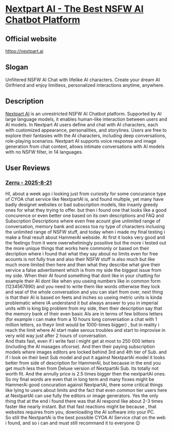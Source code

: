 # [Nextpart AI - The Best NSFW AI Chatbot Platform](https://nextpart.ai)  
## Official website  
https://nextpart.ai  
## Slogan  
Unfiltered NSFW AI Chat with lifelike AI characters. Create your dream AI Girlfriend and enjoy limitless, personalized interactions anytime, anywhere.
## Description  
[Nextpart AI](https://nextpart.ai) is an unrestricted NSFW AI Chatbot platform. Supported by AI large language models, it enables human-like interaction between users and AI models. 
In Nextpart AI users define and chat with AI characters, each with customized appearance, personalities, and storylines. Users are free to explore their fantasies with the AI characters, including deep conversations, role-playing scenarios. 
Nextpart AI supports voice response and image generation from chat context, allows intimate conversations with AI models with no NSFW filter, in 14 languages.  
## User Reviews
### [Zerru - 2025-8-21](https://discord.com/channels/1189813796945010769/1194534896992006224/1407822409075003493)
HI, about a week ago i looking just from curiosity for some concurance type of CYOA chat service like NextpartAI is, and found multiple, yet many have badly designet websites or bad subscription models, like insanly greedy ones for what they trying to offer. but then i found one that looks like a good concurence or even better one based on its own descriptions and FAQ and Subscrption Descriptions where even free acount give unlimited range of conversation, memory bank and access toa ny type of characters inclusing the unlimited range of NSFW stuff, and today when i made my final testing i make a final result about HammerAI webside. At first it looks very good and the feelings from it were owerwhelmingly possitive but the more i tested out the more unique things that works here commonly or based on their decription where i found that what they say about no limits even for free acounts is not fully true and also their NSFW stuff is also much but like much more limited then here and then what they describe what give their service a false advertisment which is from my side the biggest issue from my side. When their AI found something that dont like in your chatting for example their AI dont like when you useing numbers like in common form (1234567890) and you need to write them like words otherwise they lock and seal of the whole conversation and you can start from over, next thing is that their AI is based on feets and inches so useing metric units is kinda problematic where IA understand it but always answer to you in imperial units with is king big problem from my side, then their description say that the memory bank of their even basic AIs are in terms of few billions letters (for example i can make from a 10 hours long conversation a chat with 1 million letters, so theyir limit would be 1000-times bigger) , but in reality i reach the limit where AI start make serous troubles and start to improvise in very wild way just after 2 hours of conversation.  
And thats fast, even if i write fast i might get at most to 250 000 letters (including the AI masages ofcorse). And then their paying subscription models where images editors are locked behind 3rd and 4th tier of Sub.  and if i look on their best Sub model and put it against NextpartAi model it looks better from side of description for HammerAI, but because in the end you get much less then from Deluxe version of NextpartAi Sub. Its totally not worth fit. And the annully price is 2.5 times bigger then the nextpartAI ones. So my final words are even that in long term and many fixxes might be HammerAi good concuration against NextpartAi, there some critical things like lying to users about limits and the fact that even common tier users here at NextpartAI can use fully the editors or image generators. Yes the only thing that at the end i found there was that AI respond like about 2-3 times faster like nearly instant. But that fast reactions might be because , that websites requires from you, downloading the AI software into your PC.  
So still the NextpartAi is the best possible CYOA AI Service chat on the web i found, and so i can and must still recommand it to everyone 😉  
